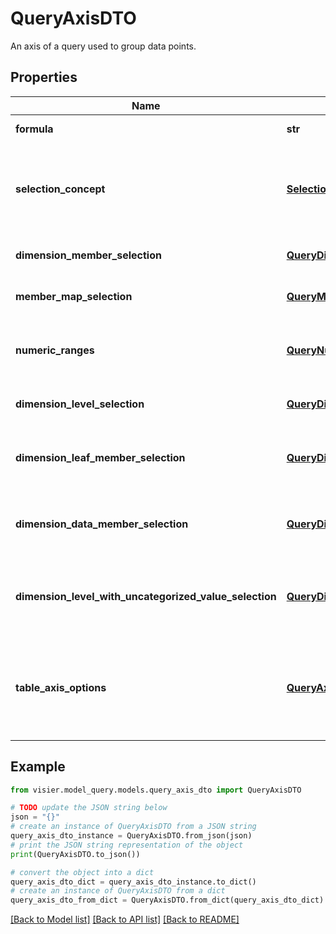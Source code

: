 # QueryAxisDTO

An axis of a query used to group data points.

## Properties

Name | Type | Description | Notes
------------ | ------------- | ------------- | -------------
**formula** | **str** | An axis expressed as a formula. | [optional] 
**selection_concept** | [**SelectionConceptReferenceDTO**](SelectionConceptReferenceDTO.md) | An axis that uses an existing selection concept in Visier.  The resulting axis consists of 3 positions: True, False, and Unknown. | [optional] 
**dimension_member_selection** | [**QueryDimensionMemberSelectionDTO**](QueryDimensionMemberSelectionDTO.md) | An axis that uses existing dimension members in Visier. | [optional] 
**member_map_selection** | [**QueryMemberMapSelectionDTO**](QueryMemberMapSelectionDTO.md) | An axis that uses an existing member map in Visier. | [optional] 
**numeric_ranges** | [**QueryNumericRangesDTO**](QueryNumericRangesDTO.md) | An axis that uses an existing range dimension in Visier and defines the ranges to query. | [optional] 
**dimension_level_selection** | [**QueryDimensionLevelSelectionDTO**](QueryDimensionLevelSelectionDTO.md) | An axis that uses levels of existing dimensions in Visier. | [optional] 
**dimension_leaf_member_selection** | [**QueryDimensionLeafSelectionDTO**](QueryDimensionLeafSelectionDTO.md) | An axis comprised of all non-data leaf members of an existing dimension in Visier. | [optional] 
**dimension_data_member_selection** | [**QueryDimensionDataMemberSelectionDTO**](QueryDimensionDataMemberSelectionDTO.md) | An axis comprised of all leaf, including data, members of an existing dimension in Visier. | [optional] 
**dimension_level_with_uncategorized_value_selection** | [**QueryDimensionLevelSelectionDTO**](QueryDimensionLevelSelectionDTO.md) | An axis that uses existing dimension levels in Visier, including uncategorized levels. | [optional] 
**table_axis_options** | [**QueryAxisOptionsDTO**](QueryAxisOptionsDTO.md) | Additional transformations to perform on this axis. Only available when the Accept header is a table format, such as text/csv or application/jsonlines. | [optional] 

## Example

```python
from visier.model_query.models.query_axis_dto import QueryAxisDTO

# TODO update the JSON string below
json = "{}"
# create an instance of QueryAxisDTO from a JSON string
query_axis_dto_instance = QueryAxisDTO.from_json(json)
# print the JSON string representation of the object
print(QueryAxisDTO.to_json())

# convert the object into a dict
query_axis_dto_dict = query_axis_dto_instance.to_dict()
# create an instance of QueryAxisDTO from a dict
query_axis_dto_from_dict = QueryAxisDTO.from_dict(query_axis_dto_dict)
```
[[Back to Model list]](../README.md#documentation-for-models) [[Back to API list]](../README.md#documentation-for-api-endpoints) [[Back to README]](../README.md)



